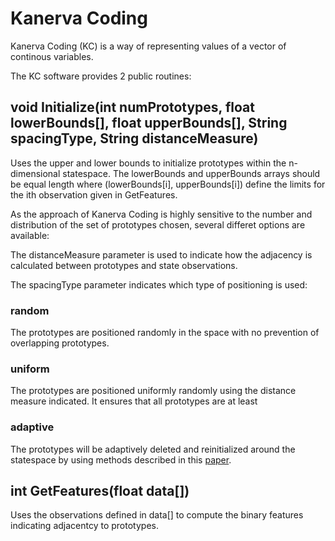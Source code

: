 
# Kanerva Coding
Kanerva Coding (KC) is a way of representing values of a vector of continous variables.

The KC software provides 2 public routines:


## void Initialize(int numPrototypes, float lowerBounds[], float upperBounds[], String spacingType, String distanceMeasure)

Uses the upper and lower bounds to initialize prototypes within the n-dimensional statespace.
The lowerBounds and upperBounds arrays should be equal length where (lowerBounds[i], upperBounds[i]) define the limits for the ith observation given in GetFeatures.

As the approach of Kanerva Coding is highly sensitive to the number and distribution of the set of prototypes chosen, several differet options are available:

The distanceMeasure parameter is used to indicate how the adjacency is calculated between prototypes and state observations.

The spacingType parameter indicates which type of positioning is used:

### random
The prototypes are positioned randomly in the space with no prevention of overlapping prototypes.

### uniform
The prototypes are positioned uniformly randomly using the distance measure indicated. It ensures that all prototypes are at least

### adaptive
The prototypes will be adaptively deleted and reinitialized around the statespace by using methods described in this [paper](https://www.semanticscholar.org/paper/Reinforcement-learning-with-adaptive-Kanerva-Allen-Fritzsche/918088cf686bcf75deaa768b1baea250c4f52ac5/pdf "Reinforcement Learning with Adaptive Kanerva Coding for Xpilot Game AI"). 


## int GetFeatures(float data[])

Uses the observations defined in data[] to compute the binary features indicating adjacentcy to prototypes.



